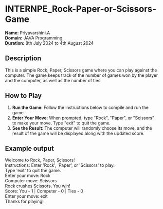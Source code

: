 # INTERNPE_Rock-Paper-or-Scissors-Game                                                                                                                                
**Name:** Priyavarshini.A                            
**Domain:** JAVA Programming                                                                                                                                          
**Duration:** 8th July 2024 to 4th August 2024              
## Description

This is a simple Rock, Paper, Scissors game where you can play against the computer. The game keeps track of the number of games won by the player and the computer, as well as the number of ties. 

## How to Play

1. **Run the Game**: Follow the instructions below to compile and run the game.
2. **Enter Your Move**: When prompted, type "Rock", "Paper", or "Scissors" to make your move. Type "exit" to quit the game.
3. **See the Result**: The computer will randomly choose its move, and the result of the game will be displayed along with the updated score.

## Example output
Welcome to Rock, Paper, Scissors!                                                                                                                                     
Instructions: Enter 'Rock', 'Paper', or 'Scissors' to play.                                                                                                           
Type 'exit' to quit the game.                                                                                                                                         
Enter your move: Rock                                                                                                                                                 
Computer move: Scissors                                                                                                                                               
Rock crushes Scissors. You win!                                                                                                                                       
Score: You - 1 | Computer - 0 | Ties - 0                                                                                                                              
Enter your move: exit                                                                                                                                                 
Thanks for playing!                                                                                                                                                   
